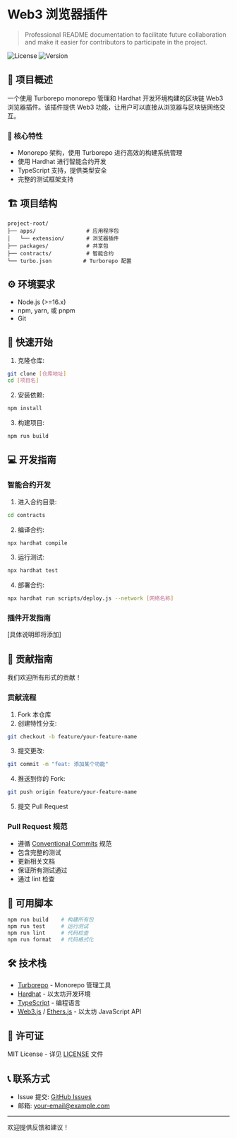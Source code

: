 # Web3 浏览器插件

> Professional README documentation to facilitate future collaboration and make it easier for contributors to participate in the project.

![License](https://img.shields.io/badge/license-MIT-blue.svg)
![Version](https://img.shields.io/badge/version-1.0.0-green.svg)

## 📖 项目概述

一个使用 Turborepo monorepo 管理和 Hardhat 开发环境构建的区块链 Web3 浏览器插件。该插件提供 Web3 功能，让用户可以直接从浏览器与区块链网络交互。

### 🔑 核心特性

- Monorepo 架构，使用 Turborepo 进行高效的构建系统管理
- 使用 Hardhat 进行智能合约开发
- TypeScript 支持，提供类型安全
- 完整的测试框架支持

## 🏗️ 项目结构

```
project-root/
├── apps/                # 应用程序包
│   └── extension/       # 浏览器插件
├── packages/            # 共享包
├── contracts/           # 智能合约
└── turbo.json          # Turborepo 配置
```

## ⚙️ 环境要求

- Node.js (>=16.x)
- npm, yarn, 或 pnpm
- Git

## 🚀 快速开始

1. 克隆仓库:
```bash
git clone [仓库地址]
cd [项目名]
```

2. 安装依赖:
```bash
npm install
```

3. 构建项目:
```bash
npm run build
```

## 💻 开发指南

### 智能合约开发

1. 进入合约目录:
```bash
cd contracts
```

2. 编译合约:
```bash
npx hardhat compile
```

3. 运行测试:
```bash
npx hardhat test
```

4. 部署合约:
```bash
npx hardhat run scripts/deploy.js --network [网络名称]
```

### 插件开发指南

[具体说明即将添加]

## 🤝 贡献指南

我们欢迎所有形式的贡献！

### 贡献流程

1. Fork 本仓库
2. 创建特性分支:
```bash
git checkout -b feature/your-feature-name
```

3. 提交更改:
```bash
git commit -m "feat: 添加某个功能"
```

4. 推送到你的 Fork:
```bash
git push origin feature/your-feature-name
```

5. 提交 Pull Request

### Pull Request 规范

- 遵循 [Conventional Commits](https://www.conventionalcommits.org/) 规范
- 包含完整的测试
- 更新相关文档
- 保证所有测试通过
- 通过 lint 检查

## 📝 可用脚本

```bash
npm run build    # 构建所有包
npm run test     # 运行测试
npm run lint     # 代码检查
npm run format   # 代码格式化
```

## 🛠️ 技术栈

- [Turborepo](https://turbo.build/repo) - Monorepo 管理工具
- [Hardhat](https://hardhat.org/) - 以太坊开发环境
- [TypeScript](https://www.typescriptlang.org/) - 编程语言
- [Web3.js](https://web3js.org/) / [Ethers.js](https://docs.ethers.io/) - 以太坊 JavaScript API

## 📄 许可证

MIT License - 详见 [LICENSE](LICENSE) 文件

## 📞 联系方式

- Issue 提交: [GitHub Issues](https://github.com/username/repo/issues)
- 邮箱: [your-email@example.com](mailto:your-email@example.com)

---

欢迎提供反馈和建议！